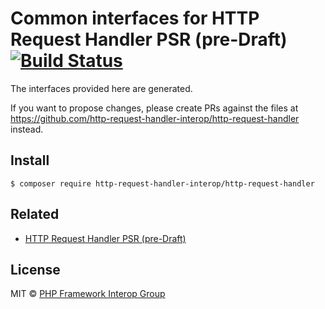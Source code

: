 # Common interfaces for HTTP Request Handler PSR (pre-Draft) [![Build Status](https://travis-ci.org/http-request-handler-interop/http-request-handler.svg?branch=master)](https://travis-ci.org/http-request-handler-interop/http-request-handler)

The interfaces provided here are generated.

If you want to propose changes, please create PRs against the files at https://github.com/http-request-handler-interop/http-request-handler instead.


## Install

```
$ composer require http-request-handler-interop/http-request-handler
```


## Related

* [HTTP Request Handler PSR (pre-Draft)](https://github.com/http-request-handler-interop/fig-standards/tree/http-request-handler/proposed/http-request-handler)


## License

MIT © [PHP Framework Interop Group](http://www.php-fig.org)
